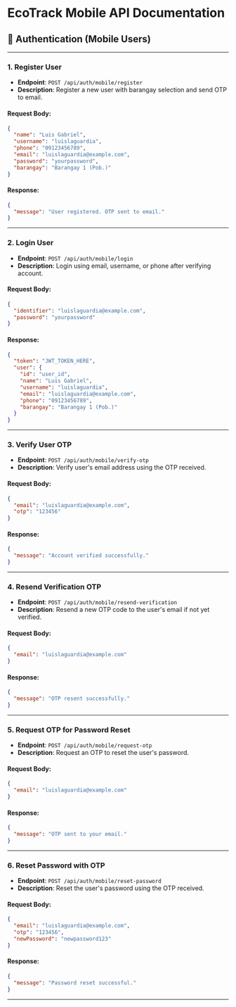 
# EcoTrack Mobile API Documentation

## 🔐 Authentication (Mobile Users)

---

### 1. Register User
- **Endpoint**: `POST /api/auth/mobile/register`
- **Description**: Register a new user with barangay selection and send OTP to email.

#### Request Body:
```json
{
  "name": "Luis Gabriel",
  "username": "luislaguardia",
  "phone": "09123456789",
  "email": "luislaguardia@example.com",
  "password": "yourpassword",
  "barangay": "Barangay 1 (Pob.)"
}
```

#### Response:
```json
{
  "message": "User registered. OTP sent to email."
}
```

---

### 2. Login User
- **Endpoint**: `POST /api/auth/mobile/login`
- **Description**: Login using email, username, or phone after verifying account.

#### Request Body:
```json
{
  "identifier": "luislaguardia@example.com",
  "password": "yourpassword"
}
```

#### Response:
```json
{
  "token": "JWT_TOKEN_HERE",
  "user": {
    "id": "user_id",
    "name": "Luis Gabriel",
    "username": "luislaguardia",
    "email": "luislaguardia@example.com",
    "phone": "09123456789",
    "barangay": "Barangay 1 (Pob.)"
  }
}
```

---

### 3. Verify User OTP
- **Endpoint**: `POST /api/auth/mobile/verify-otp`
- **Description**: Verify user's email address using the OTP received.

#### Request Body:
```json
{
  "email": "luislaguardia@example.com",
  "otp": "123456"
}
```

#### Response:
```json
{
  "message": "Account verified successfully."
}
```

---

### 4. Resend Verification OTP
- **Endpoint**: `POST /api/auth/mobile/resend-verification`
- **Description**: Resend a new OTP code to the user's email if not yet verified.

#### Request Body:
```json
{
  "email": "luislaguardia@example.com"
}
```

#### Response:
```json
{
  "message": "OTP resent successfully."
}
```

---

### 5. Request OTP for Password Reset
- **Endpoint**: `POST /api/auth/mobile/request-otp`
- **Description**: Request an OTP to reset the user's password.

#### Request Body:
```json
{
  "email": "luislaguardia@example.com"
}
```

#### Response:
```json
{
  "message": "OTP sent to your email."
}
```

---

### 6. Reset Password with OTP
- **Endpoint**: `POST /api/auth/mobile/reset-password`
- **Description**: Reset the user's password using the OTP received.

#### Request Body:
```json
{
  "email": "luislaguardia@example.com",
  "otp": "123456",
  "newPassword": "newpassword123"
}
```

#### Response:
```json
{
  "message": "Password reset successful."
}
```

---
